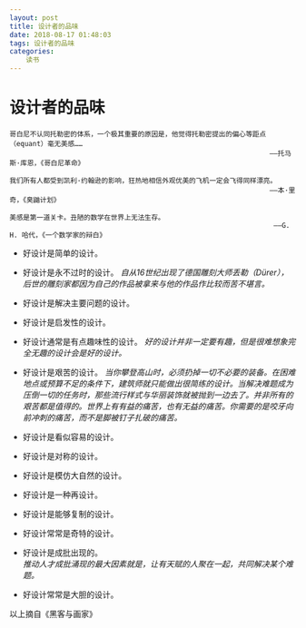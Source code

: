 ```yaml
---
layout: post
title: 设计者的品味
date: 2018-08-17 01:48:03
tags: 设计者的品味
categories:
	读书
---
```


# 设计者的品味
 
    哥白尼不认同托勒密的体系，一个极其重要的原因是，他觉得托勒密提出的偏心等距点（equant）毫无美感……  
                                                                    ——托马斯·库恩，《哥白尼革命》  

    我们所有人都受到凯利·约翰逊的影响，狂热地相信外观优美的飞机一定会飞得同样漂亮。
                                                                    ——本·里奇，《臭鼬计划》   

    美感是第一道关卡。丑陋的数学在世界上无法生存。
                                                                     ——G. H. 哈代，《一个数学家的辩白》

<!--more-->

* 好设计是简单的设计。
                  
* 好设计是永不过时的设计。
*自从16世纪出现了德国雕刻大师丢勒（Dürer），后世的雕刻家都因为自己的作品被拿来与他的作品作比较而苦不堪言。*

* 好设计是解决主要问题的设计。

* 好设计是启发性的设计。

* 好设计通常是有点趣味性的设计。
*好的设计并非一定要有趣，但是很难想象完全无趣的设计会是好的设计。*

* 好设计是艰苦的设计。
_当你攀登高山时，必须扔掉一切不必要的装备。在困难地点或预算不足的条件下，建筑师就只能做出很简练的设计。当解决难题成为压倒一切的任务时，那些流行样式与华丽装饰就被抛到一边去了。并非所有的艰苦都是值得的。世界上有有益的痛苦，也有无益的痛苦。你需要的是咬牙向前冲刺的痛苦，而不是脚被钉子扎破的痛苦。_

* 好设计是看似容易的设计。

* 好设计是对称的设计。

* 好设计是模仿大自然的设计。

* 好设计是一种再设计。

* 好设计是能够复制的设计。

* 好设计常常是奇特的设计。

* 好设计是成批出现的。   
*推动人才成批涌现的最大因素就是，让有天赋的人聚在一起，共同解决某个难题。*

* 好设计常常是大胆的设计。

以上摘自《黑客与画家》
